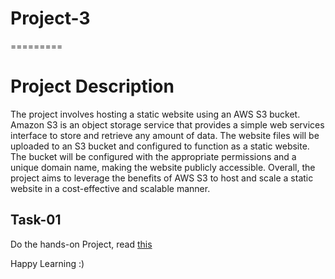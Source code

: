 # Project-3
=========

# Project Description


The project involves hosting a static website using an AWS S3 bucket. Amazon S3 is an object storage service that provides a simple web services interface to store and retrieve any amount of data. The website files will be uploaded to an S3 bucket and configured to function as a static website. The bucket will be configured with the appropriate permissions and a unique domain name, making the website publicly accessible. Overall, the project aims to leverage the benefits of AWS S3 to host and scale a static website in a cost-effective and scalable manner.


## Task-01


Do the hands-on Project, read [this](https://www.linkedin.com/posts/chetanrakhra_aws-project-devopsjobs-activity-7016427742300663808-JAQd?utm_source=share&utm_medium=member_desktop)



Happy Learning :)